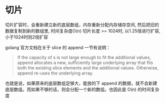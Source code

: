 # 切片

切片扩容时，会重新建立新的底层数组，内存重新分配内存储存空间, 然后把旧的数据复制到新的数组里, 时间复杂度O(n)
切片长度 >= 1024时, 以1.25倍进行扩容, 小于1024时则2倍扩容

golang 官方文档在关于 slice 的 append 一节有说明：
> If the capacity of s is not large enough to fit the additional values, append allocates a new, sufficiently large underlying array that fits both the existing slice elements and the additional values. Otherwise, append re-uses the underlying array.

也就是说，如果原来的底层数组足够大，能放的下 append 的数据，就不会新建底层数组。而如果不够的话，则会分配一个新的数组。也因此是 O(n) 的时间复杂度

